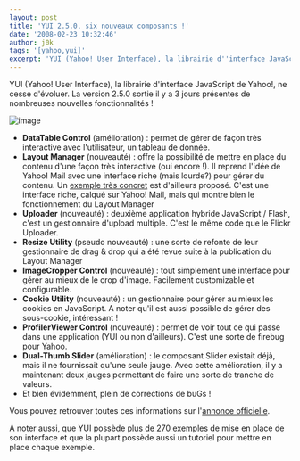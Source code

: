```yaml
---
layout: post
title: 'YUI 2.5.0, six nouveaux composants !'
date: '2008-02-23 10:32:46'
author: j0k
tags: '[yahoo,yui]'
excerpt: 'YUI (Yahoo! User Interface), la librairie d''interface JavaScript de Yahoo!, ne cesse d''évoluer.   La version 2.5.0 sortie il y a 3 jours présentes de nombreuses nouvelles fonctionnalités !'
---
```


YUI (Yahoo! User Interface), la librairie d'interface JavaScript de Yahoo!, ne cesse d'évoluer.   La version 2.5.0 sortie il y a 3 jours présentes de nombreuses nouvelles fonctionnalités !

 ![image](http://kwout.com/cutout/9/jn/8p/mv7_bor_rou_efefef.jpg)

 * **DataTable Control** (amélioration) : permet de gérer de façon très interactive avec l'utilisateur, un tableau de donnée.
 * **Layout Manager** (nouveauté) : offre la possibilité de mettre en place du contenu d'une façon très interactive (oui encore !). Il reprend l'idée de Yahoo! Mail avec une interface riche (mais lourde?) pour gérer du contenu. Un [exemple très concret](http://developer.yahoo.com/yui/examples/layout/adv_layout_source.html) est d'ailleurs proposé. C'est une interface riche, calqué sur Yahoo! Mail, mais qui montre bien le fonctionnement du Layout Manager
 * **Uploader** (nouveauté) : deuxième application hybride JavaScript / Flash, c'est un gestionnaire d'upload multiple. C'est le même code que le Flickr Uploader.
 * **Resize Utility** (pseudo nouveauté) : une sorte de refonte de leur gestionnaire de drag & drop qui a été revue suite à la publication du Layout Manager
 * **ImageCropper Control** (nouveauté) : tout simplement une interface pour gérer au mieux de le crop d'image. Facilement customizable et configurable.
 * **Cookie Utility** (nouveauté) : un gestionnaire pour gérer au mieux les cookies en JavaScript. A noter qu'il est aussi possible de gérer des sous-cookie, intéressant !
 * **ProfilerViewer Control** (nouveauté) : permet de voir tout ce qui passe dans une application (YUI ou non d'ailleurs). C'est une sorte de firebug pour Yahoo.
 * **Dual-Thumb Slider** (amélioration) : le composant Slider existait déjà, mais il ne fournissait qu'une seule jauge. Avec cette amélioration, il y a maintenant deux jauges permettant de faire une sorte de tranche de valeurs.
 * Et bien évidemment, plein de corrections de buGs !


Vous pouvez retrouver toutes ces informations sur l'[annonce officielle](http://yuiblog.com/blog/2008/02/20/yui-250-released/).

A noter aussi, que YUI possède [plus de 270 exemples](http://developer.yahoo.com/yui/examples/) de mise en place de son interface et que la plupart possède aussi un tutoriel pour mettre en place chaque exemple.
